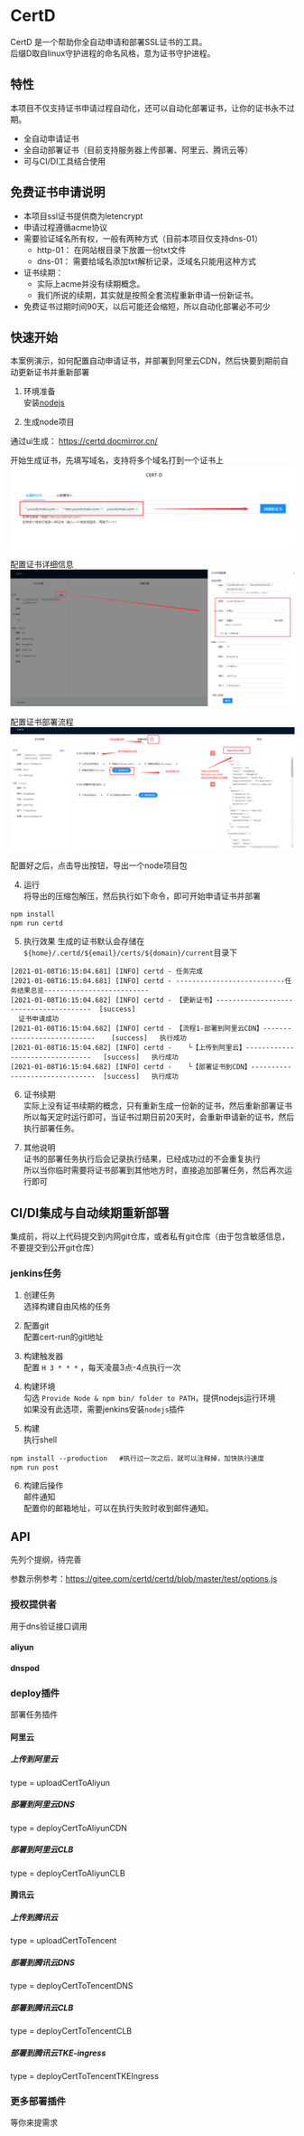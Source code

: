 # CertD

CertD 是一个帮助你全自动申请和部署SSL证书的工具。       
后缀D取自linux守护进程的命名风格，意为证书守护进程。    

## 特性
本项目不仅支持证书申请过程自动化，还可以自动化部署证书，让你的证书永不过期。     

* 全自动申请证书
* 全自动部署证书（目前支持服务器上传部署、阿里云、腾讯云等）
* 可与CI/DI工具结合使用

## 免费证书申请说明
* 本项目ssl证书提供商为letencrypt
* 申请过程遵循acme协议
* 需要验证域名所有权，一般有两种方式（目前本项目仅支持dns-01）      
  * http-01： 在网站根目录下放置一份txt文件     
  * dns-01： 需要给域名添加txt解析记录，泛域名只能用这种方式   
* 证书续期：
  * 实际上acme并没有续期概念。
  * 我们所说的续期，其实就是按照全套流程重新申请一份新证书。
* 免费证书过期时间90天，以后可能还会缩短，所以自动化部署必不可少



## 快速开始
本案例演示，如何配置自动申请证书，并部署到阿里云CDN，然后快要到期前自动更新证书并重新部署    


1. 环境准备   
安装[nodejs](https://nodejs.org/zh-cn/)


2. 生成node项目

  通过ui生成： https://certd.docmirror.cn/
  
开始生成证书，先填写域名，支持将多个域名打到一个证书上
![](./doc/step1.png)

配置证书详细信息
![](./doc/step2.png)

配置证书部署流程
![](./doc/step3.png)

配置好之后，点击导出按钮，导出一个node项目包

4. 运行    
将导出的压缩包解压，然后执行如下命令，即可开始申请证书并部署
```
npm install
npm run certd
```
5. 执行效果
生成的证书默认会存储在 `${home}/.certd/${email}/certs/${domain}/current`目录下 
```
[2021-01-08T16:15:04.681] [INFO] certd - 任务完成
[2021-01-08T16:15:04.681] [INFO] certd - ---------------------------任务结果总览--------------------------
[2021-01-08T16:15:04.682] [INFO] certd - 【更新证书】---------------------------------------	[success] 
  证书申请成功
[2021-01-08T16:15:04.682] [INFO] certd - 【流程1-部署到阿里云CDN】----------------------------	[success]  	执行成功
[2021-01-08T16:15:04.682] [INFO] certd -    └【上传到阿里云】--------------------------------	[success]  	执行成功
[2021-01-08T16:15:04.682] [INFO] certd -    └【部署证书到CDN】-------------------------------	[success]  	执行成功
```
6. 证书续期    
实际上没有证书续期的概念，只有重新生成一份新的证书，然后重新部署证书    
所以每天定时运行即可，当证书过期日前20天时，会重新申请新的证书，然后执行部署任务。     

7. 其他说明    
证书的部署任务执行后会记录执行结果，已经成功过的不会重复执行     
所以当你临时需要将证书部署到其他地方时，直接追加部署任务，然后再次运行即可

## CI/DI集成与自动续期重新部署
集成前，将以上代码提交到内网git仓库，或者私有git仓库（由于包含敏感信息，不要提交到公开git仓库）

### jenkins任务
1. 创建任务     
选择构建自由风格的任务     

2. 配置git    
配置cert-run的git地址     

3. 构建触发器    
配置 `H 3 * * *` ，每天凌晨3点-4点执行一次

4. 构建环境    
勾选 `Provide Node & npm bin/ folder to PATH`，提供nodejs运行环境     
如果没有此选项，需要jenkins安装`nodejs`插件

5. 构建    
执行shell
```
npm install --production   #执行过一次之后，就可以注释掉，加快执行速度
npm run post
```
6. 构建后操作     
邮件通知   
配置你的邮箱地址，可以在执行失败时收到邮件通知。


## API
先列个提纲，待完善

参数示例参考：https://gitee.com/certd/certd/blob/master/test/options.js

### 授权提供者
用于dns验证接口调用
#### aliyun

#### dnspod

### deploy插件
部署任务插件
#### 阿里云
##### 上传到阿里云
type = uploadCertToAliyun
##### 部署到阿里云DNS
type = deployCertToAliyunCDN

##### 部署到阿里云CLB
type = deployCertToAliyunCLB

#### 腾讯云
##### 上传到腾讯云
type = uploadCertToTencent

##### 部署到腾讯云DNS
type = deployCertToTencentDNS

##### 部署到腾讯云CLB
type = deployCertToTencentCLB

##### 部署到腾讯云TKE-ingress
type = deployCertToTencentTKEIngress


### 更多部署插件
等你来提需求
